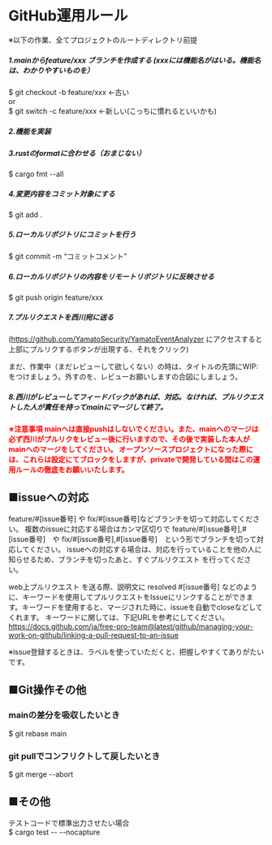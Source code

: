 # GitHub運用ルール

※以下の作業、全てプロジェクトのルートディレクトリ前提

##### 1.mainからfeature/xxx ブランチを作成する  <span>(xxxには機能名がはいる。機能名は、わかりやすいものを）</span>


$ git checkout -b feature/xxx ←古い  
or  
$ git switch -c feature/xxx     ←新しい(こっちに慣れるといいかも)


##### 2.機能を実装

##### 3.rustのformatに合わせる（おまじない）

$ cargo fmt --all

##### 4.変更内容をコミット対象にする

$ git add .

##### 5.ローカルリポジトリにコミットを行う

$ git commit -m “コミットコメント”

##### 6.ローカルリポジトリの内容をリモートリポジトリに反映させる

$ git push origin feature/xxx

##### 7.プルリクエストを西川宛に送る
(https://github.com/YamatoSecurity/YamatoEventAnalyzer にアクセスすると上部にプルリクするボタンが出現する、それをクリック)

まだ、作業中（まだレビューして欲しくない）の時は、タイトルの先頭にWIP:をつけましょう。外すのを、レビューお願いしますの合図にしましょう。

##### 8.西川がレビューしてフィードバックがあれば、対応。なければ、プルリクエストした人が責任を持ってmainにマージして終了。


**<font color="red">※注意事項
mainへは直接pushはしないでください。また、mainへのマージは必ず西川がプルリクをレビュー後に行いますので、その後で実装した本人がmainへのマージをしてください。
オープンソースプロジェクトになった際には、これらは設定にてブロックをしますが、privateで開発している間はこの運用ルールの徹底をお願いいたします。
</font>**

## ■issueへの対応
feature/#[issue番号] や fix/#[issue番号]などブランチを切って対応してください。
複数のissueに対応する場合はカンマ区切りで feature/#[issue番号],#[issue番号]　や fix/#[issue番号],#[issue番号]　という形でブランチを切って対応してください。
issueへの対応する場合は、対応を行っていることを他の人に知らせるため、ブランチを切ったあと、すぐプルリクエスト を行ってください。

web上プルリクエスト を送る際、説明文に
resolved #[issue番号]
などのように、キーワードを使用してプルリクエストをIssueにリンクすることができます。キーワードを使用すると、マージされた時に、issueを自動でcloseなどしてくれます。
キーワードに関しては、下記URLを参考にしてください。
https://docs.github.com/ja/free-pro-team@latest/github/managing-your-work-on-github/linking-a-pull-request-to-an-issue

※issue登録するときは、ラベルを使っていただくと、把握しやすくてありがたいです。


## ■Git操作その他

### mainの差分を吸収したいとき
$ git rebase main

### git pullでコンフリクトして戻したいとき
$ git merge --abort


## ■その他
テストコードで標準出力させたい場合  
$ cargo test -- --nocapture


